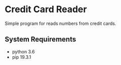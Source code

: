 # Credit Card Reader

Simple program for reads numbers from credit cards.

## System Requirements

- python 3.6
- pip 19.3.1